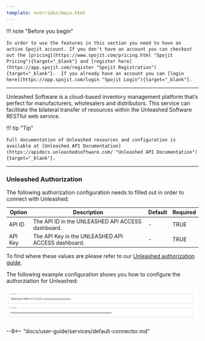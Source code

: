 ```yaml
---
template: overrides/main.html
---
```

!!! note "Before you begin" 

    In order to use the features in this section you need to have an active Spojit account. If you don't have an account you can checkout out the [pricing](https://www.spojit.com/pricing.html "Spojit Pricing"){target="_blank"} and [register here](https://app.spojit.com/register "Spojit Registration"){target="_blank"}.  If you already have an account you can [login here](https://app.spojit.com/login "Spojit Login"){target="_blank"}.
___

Unleashed Software is a cloud-based inventory management platform that’s perfect for manufacturers, wholesalers and distributors.  This service can facilitate the bilateral transfer of resources within the Unleashed Software RESTful web service.

!!! tip "Tip" 

    Full documentation of Unleashed resources and configuration is available at [Unleashed API Documentation](https://apidocs.unleashedsoftware.com/ "Unleashed API Documentation"){target="_blank"}.
___
### Unleashed Authorization

The following authorization configuration needs to filled out in order to connect with Unleashed:

| Option | Description | Default | Required |
| ----------- | ----------- | ----------- | ----------- |
| API ID | The API ID in the UNLEASHED API ACCESS dashboard. | - | TRUE |
| API Key | The API Key in the UNLEASHED API ACCESS dashboard. | - | TRUE |

To find where these values are please refer to our [Unleashed authorization guide](/connectors/unleashed/unleashed-authorization/ "Unleashed authorization guide"). 

The following example configuration shows you how to configure the authorziation for Unleashed:

![Unleashed Authorization Configuration](/assets/images/services/unleashed-service/authorization-configuration.png "Unleashed Authorization Configuration")

--8<-- "docs/user-guide/services/default-connector.md"